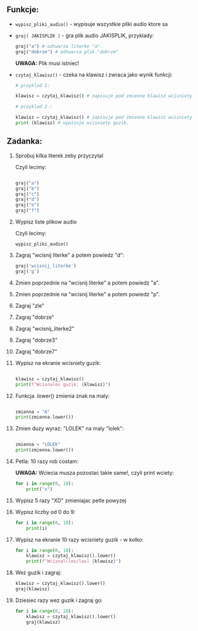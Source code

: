## Funkcje:

- `wypisz_pliki_audio()` - wypisuje wszystkie pliki audio ktore sa

- `graj( JAKISPLIK )` - gra plik audio JAKISPLIK, przyklady:

    ```python
    graj("a") # odtwarza literke "a".
    graj("dobrze") # odtwarza plik "dobrze"
    ```
    <b>UWAGA:</b> Plik musi istniec!

- `czytaj_klawisz()` - czeka na klawisz i zwraca jako wynik funkcji:

    ```python
    # przyklad 1:
    
    klawisz = czytaj_klawisz() # zapisuje pod zmienna klawisz wcisniety guzik

    # przyklad 2.:

    klawisz = czytaj_klawisz() # zapisuje pod zmienna klawisz wcisniety guzik
    print (klawisz) # wypisuje wcisniety guzik.
    ```        
  

## Zadanka:

1. Sprobuj kilka literek zeby przyczytal

    Czyli lecimy:

    ```python

    graj("a")
    graj("b")
    graj("c")
    graj("d")
    graj("e")
    graj("f")

    ```

2. Wypisz liste plikow audio

    Czyli lecimy:

    ```
    wypisz_pliki_audio()
    ```

3. Zagraj "wcisnij literke" a potem powiedz "d":

    ```python
    graj('wcisnij_literke')
    graj('g')
    ```

4. Zmien poprzednie na "wcisnij literke" a potem powiedz "a".

5. Zmien poprzednie na "wcisnij literke" a potem powiedz "p".

6. Zagraj "zle"

7. Zagraj "dobrze"   

8. Zagraj "wcisnij_literke2"

9. Zagraj "dobrze3"

10. Zagraj "dobrze7"

11. Wypisz na ekranie wcisniety guzik:

    ```python

    klawisz = czytaj_klawisz()
    print(f"Wcisnales guzik: {klawisz}")

    ```

12. Funkcja .lower() zmienia znak na maly:

    ```python

    zmienna = "A"
    print(zmienna.lower())

    ```

13. Zmien duzy wyraz: "LOLEK" na maly "lolek":

    ```python

    zmienna = "LOLEK"
    print(zmienna.lower())

    ```

14. Petla: 10 razy rob costam:

    <b>UWAGA:</b> Wciecia musza pozostac takie same!, czyli print wciety:

    ```python
    for i in range(0, 10):
        print("x")
    ```

15. Wypisz 5 razy "XD" zmieniajac petle powyzej    

16. Wypisz liczby od 0 do 9:

    ```python
    for i in range(0, 10):
        print(i)
    ```

17. Wypisz na ekranie 10 razy wcisniety guzik - w kolko:

    ```python
    for i in range(0, 10):
        klawisz = czytaj_klawisz().lower()
        print(f"Wcisnal(les/las) {klawisz}")
    ```

18. Wez guzik i zagraj:

    ```python
    klawisz = czytaj_klawisz().lower()
    graj(klawisz)
    ```

19. Dziesiec razy wez guzik i zagraj go:

    ```python
    for i in range(0, 10):
        klawisz = czytaj_klawisz().lower()
        graj(klawisz)
    ```

